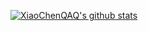 [![XiaoChenQAQ's github stats](https://github-readme-stats.vercel.app/api?username=XiaoChenQAQ&include_all_commits=true&show_icons=true&theme=vue)](https://github.com/XiaoChenQAQ)
